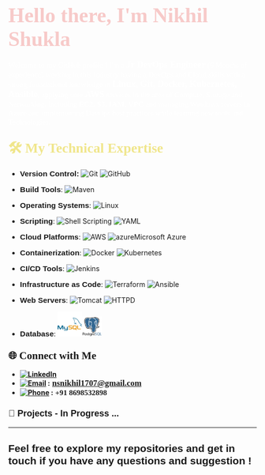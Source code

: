 ## <span style="font-size: 2em;font-family:'Comic Sans';color:#F7CAC9;"> Hello there, I'm Nikhil Shukla 👋

<span style="font-size: 1.1em;font-family:'Lucida Bright';color:#ffffff">Welcome to my GitHub profile ! I'm a **<span style="font-size: 1.2em;font-family:'Comic Sans'">Jr DevOps Engineer** (6 Months of experience) working in this Industry having a DevOps and Cloud skills with a strong foundational knowledge in **<span style="font-size: 1.2em;font-family:'Comic Sans'">Linux, Git, Docker, Kubernetes, Ansible**, applying core **<span style="font-size: 1.2em;font-family:'Comic Sans'">AWS** services in the area of Compute, Storage and Networking, including **EC2, S3, IAM, VPC** and managing Windows servers in Azure and implementing DevOps best practices while learning new tools and Technologies.

### <span style="font-size: 1.7em;font-family:'Cambria';color:khaki">🛠️ My Technical Expertise</span>

- **<span style="font-size: 1.1em;font-family:Arial">Version Control:** 
  ![Git](https://img.shields.io/badge/-Git-F05032?style=flat&logo=git&logoColor=white) ![GitHub](https://img.shields.io/badge/-GitHub-181717?style=flat&logo=github&logoColor=white)
- **<span style="font-size: 1.1em;font-family:Arial">Build Tools**: 
  ![Maven](https://img.shields.io/badge/-Maven-C71A36?style=flat&logo=apache-maven&logoColor=white)
- **<span style="font-size: 1.1em;font-family:Arial">Operating Systems**: 
  ![Linux](https://img.shields.io/badge/-Linux-FCC624?style=flat&logo=linux&logoColor=white)
- **<span style="font-size: 1.1em;font-family:Arial">Scripting**: 
  ![Shell Scripting](https://img.shields.io/badge/-Shell_Scripting-4EAA25?style=flat&logo=gnu-bash&logoColor=white)
  ![YAML](https://img.shields.io/badge/-YAML-000000?style=flat&logo=yaml&logoColor=white)

- **<span style="font-size: 1.1em;font-family:Arial">Cloud Platforms**: 
  ![AWS](https://img.shields.io/badge/-AWS-232F3E?style=flat&logo=amazon-aws&logoColor=white) <img src="https://www.vectorlogo.zone/logos/microsoft_azure/microsoft_azure-icon.svg" alt="azure" width="45" height="28"/>Microsoft Azure</a>
- **<span style="font-size: 1.1em;font-family:Arial">Containerization**: 
  ![Docker](https://img.shields.io/badge/-Docker-2496ED?style=flat&logo=docker&logoColor=white) ![Kubernetes](https://img.shields.io/badge/-Kubernetes-326CE5?style=flat&logo=kubernetes&logoColor=white)
- **<span style="font-size: 1.1em;font-family:Arial">CI/CD Tools**: 
  ![Jenkins](https://img.shields.io/badge/-Jenkins-D24939?style=flat&logo=jenkins&logoColor=white)
- **<span style="font-size: 1.1em;font-family:Arial">Infrastructure as Code**: 
  ![Terraform](https://img.shields.io/badge/-Terraform-623CE4?style=flat&logo=terraform&logoColor=white) ![Ansible](https://img.shields.io/badge/-Ansible-EE0000?style=flat&logo=ansible&logoColor=white)
- **<span style="font-size: 1.1em;font-family:Arial">Web Servers**: 
  ![Tomcat](https://img.shields.io/badge/-Tomcat-F8DC75?style=flat&logo=apache-tomcat&logoColor=white) ![HTTPD](https://img.shields.io/badge/-HTTPD-D22128?style=flat&logo=apache&logoColor=white)
   
-  **<span style="font-size: 1.1em;font-family:Arial">Database**: <img src="https://raw.githubusercontent.com/devicons/devicon/master/icons/mysql/mysql-original-wordmark.svg" alt="mysql" width="50" height="50"/><img src="https://raw.githubusercontent.com/devicons/devicon/master/icons/postgresql/postgresql-original-wordmark.svg" alt="Postgresql" width="40" height="40"/>
  
<!--- **Service Management Platform**: 
  ![ServiceNow](https://img.shields.io/badge/-ServiceNow-000000?style=flat&logo=servicenow&logoColor=white)-->

<!--- 🌱 I’m currently learning ...-->

<!--
### 📈 GitHub Stats

![Your GitHub stats](https://github-readme-stats.vercel.app/api?username=yourusername&show_icons=true&theme=radical)
![Top Langs](https://github-readme-stats.vercel.app/api/top-langs/?username=yourusername&layout=compact&theme=radical)
-->
### <span style="font-size: 1.3em;font-family:Cambria"> 🌐 Connect with Me
- **[![LinkedIn](https://img.shields.io/badge/-LinkedIn-0077B5?logo=linkedin&logoColor=white)](https://www.linkedin.com/in/nikhil-shukla-0b6743209/)**
- **[![Email](https://img.shields.io/badge/-Email-D14836?logo=gmail&logoColor=white)](mailto:nsnikhil1707@gmail.com) :**<span style="font-size: 1.2em;font-family:Calibri"> **nsnikhil1707@gmail.com**
- **[![Phone](https://img.shields.io/badge/-Phone-4CAF50?logo=phone&logoColor=white)](tel:+1234567890) :** **<span style="font-size: 1.1em;font-family:Cambria">+91 8698532898**
<!--- [LinkedIn](https://www.linkedin.com/in/nikhil-shukla-0b6743209)-->
<!--- [Twitter](https://twitter.com/yourprofile)-->


<!--
### 📄 Blog Posts
- [How to Set Up a CI/CD Pipeline with Jenkins and Docker](https://yourblog.com/jenkins-docker-cicd)
- [AWS Best Practices for DevOps Engineers](https://yourblog.com/aws-devops)
- [Automating Infrastructure with Terraform and Ansible](https://yourblog.com/terraform-ansible)
-->
 ### <span style="font-size: 1.1em;font-family:Arial">📂 Projects - In Progress ...
<!--- **Project 1**: [Shell Scripting](https://github.com/)
  - Description: Shell Scripting for Automation
- **Project 2**: [AWS Infra with Terraform](https://github.com/)
  - Description: Building the Infrastructure on AWS and deploying Application on Instance with terraform.
- **Project 4**: [Three Tier deployment On Docker](https://github.com/)
  - Description: Deploying the three tier application on Docker container with Jenkins Pipeline.
- **Project 4**: [Three Tier deployment On Kubernetes](https://github.com/)
  - Description: Three-Tier Web Application using ReactJS, NodeJS, and MongoDB, with Deployment on AWS EKS. 
<!--- **Project 3**: [Two Tier App deployment on Docker](https://github.com/)
  - Description: Deploying the application on Docker container with Jenkins Pipeline-->
-----

## <span style="font-size: 1em;font-family:Arial"> Feel free to explore my repositories and get in touch if you have any questions and suggestion !
